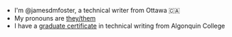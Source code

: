 - I'm @jamesdmfoster, a technical writer from Ottawa 🇨🇦
- My pronouns are [they/them](https://en.pronouns.page/are/they/them)
- I have a [graduate certificate](https://www.algonquincollege.com/online/program-info/technical-writer/) in technical writing from Algonquin College
<!---
- I specialize in [technical manuals](link-to-portfolio-manual), [project2](link-to-portfolio-project2), and [project3](link-to-portfolio-project3)
--->

<!---
- My CV can be found [here](https://github.com/jamesdmfoster/CV)
- My portfolio can be found [here](https://github.com/jamesdmfoster/portfolio)
- Here is my [website](link-to-jekyll-website)
- I'm also on [LinkedIn](https://www.linkedin.com/in/jamesdmfoster/)
--->

<!---
jamesdmfoster/jamesdmfoster is a ✨ special ✨ repository because its `README.md` (this file) appears on your GitHub profile.
You can click the Preview link to take a look at your changes.
--->
